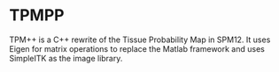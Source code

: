 # TPMPP
TPM++ is a C++ rewrite of the Tissue Probability Map in SPM12. It uses Eigen for matrix operations to replace the Matlab framework and uses SimpleITK as the image library.
